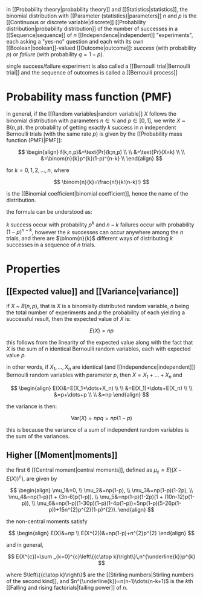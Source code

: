 in [[Probability theory|probability theory]] and [[Statistics|statistics]], the binomial distribution with [[Parameter (statistics)|parameters]] $n$ and $p$ is the [[Continuous or discrete variable|discrete]] [[Probability distribution|probability distribution]] of the number of successes in a [[Sequence|sequence]] of $n$ [[Independence|independent]] "experiments", each asking a "yes-no" question and each with its own [[Boolean|boolean]]-valued [[Outcome|outcome]]: *success* (with probability $p$) or *failure* (with probability $q=1-p$).

single success/failure experiment is also called a [[Bernoulli trial|Bernoulli trial]] and the sequence of outcomes is called a [[Bernoulli process]]

# Probability mass function (PMF)

in general, if the [[Random variables|random variable]] $X$ follows the binomial distribution with parameters $n\in\mathbb{N}$ and $p\in[0,1]$, we write $X$ ~ $\text{B}(n,p)$. the probability of getting exactly $k$ success in $n$ independent Bernoulli trials (with the same rate $p$) is given by the [[Probability mass function (PMF)|PMF]]:

$$
\begin{align}
f(k,n,p)&=\text{Pr}(k;n,p) \\
\\
&=\text{Pr}(X=k) \\
\\
&=\binom{n}{k}p^{k}(1-p)^{n-k} \\
\end{align}
$$

for $k=0,1,2,\dots,n$, where

$$
\binom{n}{k}=\frac{n!}{k!(n-k)!}
$$

is the [[Binomial coefficient|binomial coefficient]], hence the name of the distribution. 

the formula can be understood as:

$k$ success occur with probability $p^{k}$ and $n-k$ failures occur with probability $(1-p)^{n-k}$, however the $k$ successes can occur anywhere among the $n$ trials, and there are $\binom{n}{k}$ different ways of distributing $k$ successes in a sequence of $n$ trials.

# Properties

## [[Expected value]] and [[Variance|variance]]

if $X$ ~ $B(n,p)$, that is $X$ is a binomially distributed random variable, $n$ being the total number of experiments and $p$ the probability of each yielding a successful result, then the expected value of $X$ is:

$$
E(X)=np
$$

this follows from the linearity of the expected value along with the fact that $X$ is the sum of $n$ identical Bernoulli random variables, each with expected value $p$.

in other words, if $X_1,\dots,X_n$ are identical (and [[Independence|independent]]) Bernoulli random variables with parameter $p$, then $X=X_1+\dots+X_n$ and

$$
\begin{align}
E(X)&=E(X_1+\dots+X_n) \\ 
\\
&=E(X_1)+\dots+E(X_n) \\
\\
&=p+\dots+p \\
\\
&=np
\end{align}
$$

the variance is then:

$$
\text{Var}(X)=npq=np(1-p)
$$

this is because the variance of a sum of independent random variables is the sum of the variances.

## Higher [[Moment|moments]]

the first 6 [[Central moment|central moments]], defined as $\mu_{c}=E((X-E(X))^{c})$, are given by

$$
\begin{align}
\mu_1&=0, \\
\mu_2&=np(1-p), \\
\mu_3&=np(1-p)(1-2p), \\
\mu_4&=np(1-p)(1 + (3n-6)p(1-p)), \\
\mu_5&=np(1-p)(1-2p)(1 + (10n-12)p(1-p)), \\
\mu_6&=np(1-p)(1-30p)(1-p)(1-4p(1-p))+5np(1-p)(5-26p(1-p))+15n^{2}p^{2}(1-p)^{2}).
\end{align}
$$

the non-central moments satisfy

$$
\begin{align}
E(X)&=np \\
E(X^{2})&=np(1-p)+n^{2}p^{2}
\end{align}
$$

and in general,

$$
E(X^{c})=\sum _{k=0}^{c}\left\{{c\atop k}\right\}\,n^{\underline{k}}p^{k}
$$

where $\left\{{c\atop k}\right\}$ are the [[Stirling numbers|Stirling numbers of the second kind]], and $n^{\underline{k}}=n(n-1)\dots(n-k+1)$ is the $k$th [[Falling and rising factorials|failing power]] of $n$.





